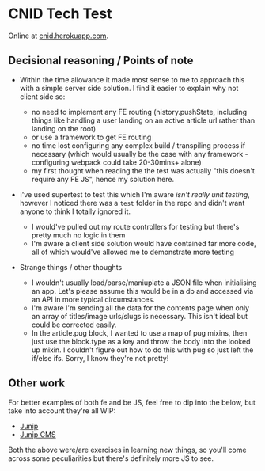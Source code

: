 # CNID Tech Test

Online at [cnid.herokuapp.com](http://cnid.herokuapp.com/).

## Decisional reasoning / Points of note

- Within the time allowance it made most sense to me to approach this with a simple server side solution. I find it easier to explain why not client side so:
  - no need to implement any FE routing (history.pushState, including things like handling a user landing on an active article url rather than landing on the root)
  - or use a framework to get FE routing
  - no time lost configuring any complex build / transpiling process if necessary (which would usually be the case with any framework - configuring webpack could take 20-30mins+ alone)
  - my first thought when reading the the test was actually "this doesn't require any FE JS", hence my solution here.

- I've used supertest to test this which I'm aware _isn't really unit testing_, however I noticed there was a `test` folder in the repo and didn't want anyone to think I totally ignored it.
  - I would've pulled out my route controllers for testing but there's pretty much no logic in them
  - I'm aware a client side solution would have contained far more code, all of which would've allowed me to demonstrate more testing

- Strange things / other thoughts
  - I wouldn't usually load/parse/maniuplate a JSON file when initialising an app. Let's please assume this would be in a db and accessed via an API in more typical circumstances.
  - I'm aware I'm sending all the data for the contents page when only an array of titles/image urls/slugs is necessary. This isn't ideal but could be corrected easily.
  - In the article.pug block, I wanted to use a map of pug mixins, then just use the block.type as a key and throw the body into the looked up mixin. I couldn't figure out how to do this with pug so just left the if/else ifs. Sorry, I know they're not pretty!

## Other work

For better examples of both fe and be JS, feel free to dip into the below, but take into account they're all WIP:

- [Junip](https://github.com/tomhardman0/junip)
- [Junip CMS](https://github.com/tomhardman0/junip-cms)

Both the above were/are exercises in learning new things, so you'll come across some peculiarities but there's definitely more JS to see.
